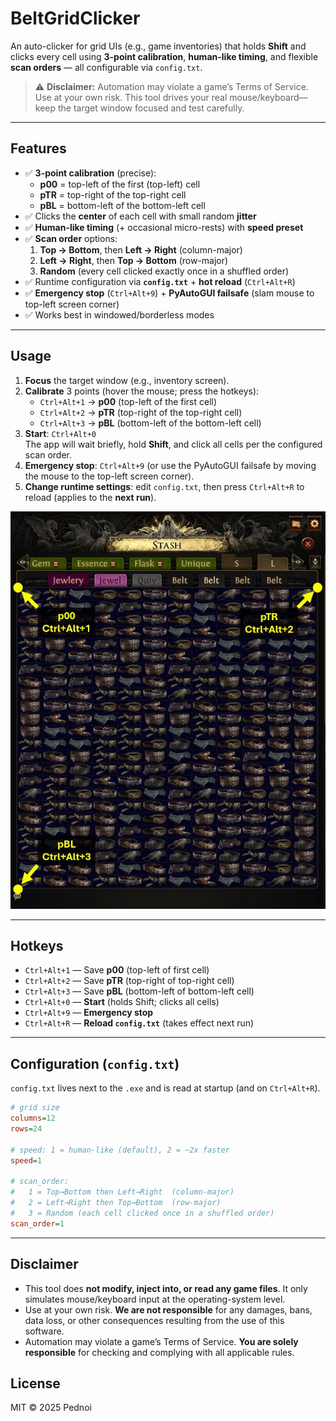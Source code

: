 # BeltGridClicker

An auto-clicker for grid UIs (e.g., game inventories) that holds **Shift** and clicks every cell using **3-point calibration**, **human-like timing**, and flexible **scan orders** — all configurable via `config.txt`.

> ⚠️ **Disclaimer:** Automation may violate a game’s Terms of Service. Use at your own risk. This tool drives your real mouse/keyboard—keep the target window focused and test carefully.

---

## Features

- ✅ **3-point calibration** (precise):
  - **p00** = top-left of the first (top-left) cell  
  - **pTR** = top-right of the top-right cell  
  - **pBL** = bottom-left of the bottom-left cell
- ✅ Clicks the **center** of each cell with small random **jitter**
- ✅ **Human-like timing** (+ occasional micro-rests) with **speed preset**
- ✅ **Scan order** options:
  1. **Top → Bottom**, then **Left → Right** (column-major)
  2. **Left → Right**, then **Top → Bottom** (row-major)
  3. **Random** (every cell clicked exactly once in a shuffled order)
- ✅ Runtime configuration via **`config.txt`** + **hot reload** (`Ctrl+Alt+R`)
- ✅ **Emergency stop** (`Ctrl+Alt+9`) + **PyAutoGUI failsafe** (slam mouse to top-left screen corner)
- ✅ Works best in windowed/borderless modes

---

## Usage

1) **Focus** the target window (e.g., inventory screen).
2) **Calibrate** 3 points (hover the mouse; press the hotkeys):
   - `Ctrl+Alt+1` → **p00** (top-left of the first cell)  
   - `Ctrl+Alt+2` → **pTR** (top-right of the top-right cell)  
   - `Ctrl+Alt+3` → **pBL** (bottom-left of the bottom-left cell)
3) **Start**: `Ctrl+Alt+0`  
   The app will wait briefly, hold **Shift**, and click all cells per the configured scan order.
4) **Emergency stop**: `Ctrl+Alt+9` (or use the PyAutoGUI failsafe by moving the mouse to the top-left screen corner).
5) **Change runtime settings**: edit `config.txt`, then press `Ctrl+Alt+R` to reload (applies to the **next run**).

<p align="center">
  <img src="https://raw.githubusercontent.com/HappyGamingCh/BeltGridClicker/main/3-point%20position.JPG" alt="3-point calibration" width="600">
</p>

---

## Hotkeys

- `Ctrl+Alt+1` — Save **p00** (top-left of first cell)  
- `Ctrl+Alt+2` — Save **pTR** (top-right of top-right cell)  
- `Ctrl+Alt+3` — Save **pBL** (bottom-left of bottom-left cell)  
- `Ctrl+Alt+0` — **Start** (holds Shift; clicks all cells)  
- `Ctrl+Alt+9` — **Emergency stop**  
- `Ctrl+Alt+R` — **Reload `config.txt`** (takes effect next run)

---

## Configuration (`config.txt`)

`config.txt` lives next to the `.exe` and is read at startup (and on `Ctrl+Alt+R`).

```ini
# grid size
columns=12
rows=24

# speed: 1 = human-like (default), 2 = ~2x faster
speed=1

# scan_order:
#   1 = Top→Bottom then Left→Right  (column-major)
#   2 = Left→Right then Top→Bottom  (row-major)
#   3 = Random (each cell clicked once in a shuffled order)
scan_order=1
```
---

## Disclaimer

- This tool does **not modify, inject into, or read any game files**. It only simulates mouse/keyboard input at the operating-system level.
- Use at your own risk. **We are not responsible** for any damages, bans, data loss, or other consequences resulting from the use of this software.
- Automation may violate a game’s Terms of Service. **You are solely responsible** for checking and complying with all applicable rules.

## License
MIT © 2025 Pednoi
